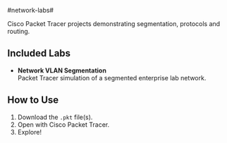 #network-labs#

Cisco Packet Tracer projects demonstrating segmentation, protocols and routing.

## Included Labs
- **Network VLAN Segmentation**  
  Packet Tracer simulation of a segmented enterprise lab network.  

## How to Use
1. Download the `.pkt` file(s).
2. Open with Cisco Packet Tracer.
3. Explore!

